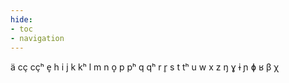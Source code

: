 ```yaml
---
hide:
- toc
- navigation
---
```

ä
cç
cçʰ
e̞
h
i
j
k
kʰ
l
m
n
o̞
p
pʰ
q
qʰ
r
r̥
s
t
tʰ
u
w
x
z
ŋ
ɣ
ɨ
ɲ
ɸ
ʁ
β
χ
